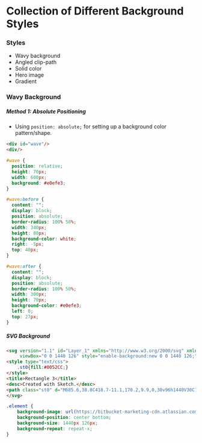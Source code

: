 # Collection of Different Background Styles


### Styles
- Wavy background
- Angled clip-path
- Solid color
- Hero image
- Gradient



### Wavy Background

##### Method 1: Absolute Positioning

- Using ```position: absolute;``` for setting up a background color pattern/shape.
```html
<div id="wave"/>
<div/>
```

```css
#wave {
  position: relative;
  height: 70px;
  width: 600px;
  background: #e0efe3;
}

#wave:before {
  content: "";
  display: block;
  position: absolute;
  border-radius: 100% 50%;
  width: 340px;
  height: 80px;
  background-color: white;
  right: -5px;
  top: 40px;
}

#wave:after {
  content: "";
  display: block;
  position: absolute;
  border-radius: 100% 50%;
  width: 300px;
  height: 70px;
  background-color: #e0efe3;
  left: 0;
  top: 27px;
}

```

##### SVG Background
```html
<svg version="1.1" id="Layer_1" xmlns="http://www.w3.org/2000/svg" xmlns:xlink="http://www.w3.org/1999/xlink" x="0px" y="0px"
	 viewBox="0 0 1440 126" style="enable-background:new 0 0 1440 126;" xml:space="preserve">
<style type="text/css">
	.st0{fill:#0052CC;}
</style>
<title>Rectangle 3</title>
<desc>Created with Sketch.</desc>
<path class="st0" d="M685.6,38.8C418.7-11.1,170.2,9.9,0,30v96h1440V30C1252.7,52.2,1010,99.4,685.6,38.8z"/>
</svg>
```

```css
.element {
    background-image: url(https://bitbucket-marketing-cdn.atlassian.com/dam/jcr:cd01b96d-381e-49ab-a487-c7d1df92cf59/atlassian%20wave%20adg30524.svg?cdnVersion=jh);
    background-position: center bottom;
    background-size: 1440px 126px;
    background-repeat: repeat-x;
}
```

